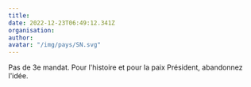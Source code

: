 ```yaml
---
title: 
date: 2022-12-23T06:49:12.341Z
organisation: 
author: 
avatar: "/img/pays/SN.svg"
---
```


Pas de 3e mandat. 
Pour l'histoire et pour la paix Président, abandonnez l'idée. 